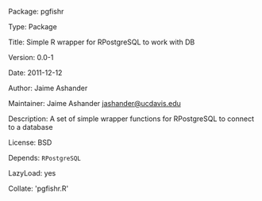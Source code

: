Package: pgfishr

Type: Package

Title: Simple R wrapper for RPostgreSQL to work with DB

Version: 0.0-1

Date: 2011-12-12

Author: Jaime Ashander

Maintainer: Jaime Ashander <jashander@ucdavis.edu>

Description: A set of simple wrapper functions for RPostgreSQL to connect to a database

License: BSD

Depends:
    `RPostgreSQL`
    
LazyLoad: yes

Collate:
    'pgfishr.R'
